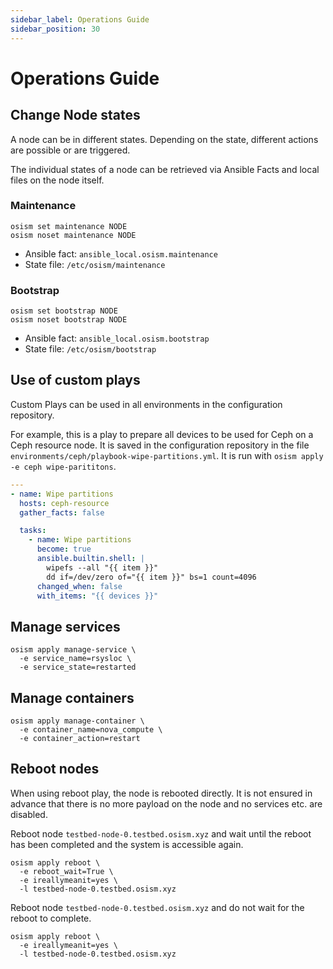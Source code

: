 ```yaml
---
sidebar_label: Operations Guide
sidebar_position: 30
---
```


# Operations Guide

## Change Node states

A node can be in different states. Depending on the state, different actions
are possible or are triggered.

The individual states of a node can be retrieved via Ansible Facts and local
files on the node itself.

### Maintenance

```
osism set maintenance NODE
osism noset maintenance NODE
```

* Ansible fact: `ansible_local.osism.maintenance`
* State file: `/etc/osism/maintenance`

### Bootstrap

```
osism set bootstrap NODE
osism noset bootstrap NODE
```

* Ansible fact: `ansible_local.osism.bootstrap`
* State file: `/etc/osism/bootstrap`

## Use of custom plays

Custom Plays can be used in all environments in the configuration repository.

For example, this is a play to prepare all devices to be used for Ceph on a Ceph
resource node. It is saved in the configuration repository in the file
`environments/ceph/playbook-wipe-partitions.yml`. It is run with
`osism apply -e ceph wipe-parititons`.

```yaml title="environments/ceph/playbook-wipe-partitions.yml
---
- name: Wipe partitions
  hosts: ceph-resource
  gather_facts: false

  tasks:
    - name: Wipe partitions
      become: true
      ansible.builtin.shell: |
        wipefs --all "{{ item }}"
        dd if=/dev/zero of="{{ item }}" bs=1 count=4096
      changed_when: false
      with_items: "{{ devices }}"
```

## Manage services

```
osism apply manage-service \
  -e service_name=rsysloc \
  -e service_state=restarted
```

## Manage containers

```
osism apply manage-container \
  -e container_name=nova_compute \
  -e container_action=restart
```

## Reboot nodes

When using reboot play, the node is rebooted directly. It is not ensured in
advance that there is no more payload on the node and no services etc. are
disabled.

Reboot node `testbed-node-0.testbed.osism.xyz` and wait until the reboot has
been completed and the system is accessible again.

```
osism apply reboot \
  -e reboot_wait=True \
  -e ireallymeanit=yes \
  -l testbed-node-0.testbed.osism.xyz
```

Reboot node `testbed-node-0.testbed.osism.xyz` and do not wait for the reboot
to complete.

```
osism apply reboot \
  -e ireallymeanit=yes \
  -l testbed-node-0.testbed.osism.xyz
```
